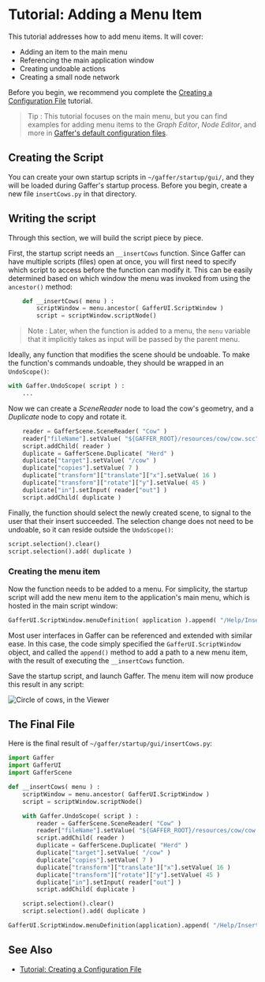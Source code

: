 # Tutorial: Adding a Menu Item #

This tutorial addresses how to add menu items. It will cover:

- Adding an item to the main menu
- Referencing the main application window
- Creating undoable actions
- Creating a small node network

Before you begin, we recommend you complete the [Creating a Configuration File](../CreatingConfigurationFiles/index.md) tutorial.

> Tip :
> This tutorial focuses on the main menu, but you can find examples for adding menu items to the _Graph Editor_, _Node Editor_, and more in [Gaffer's default configuration files](https://github.com/GafferHQ/gaffer/tree/!GAFFER_VERSION!/startup/gui).


## Creating the Script ##

You can create your own startup scripts in `~/gaffer/startup/gui/`, and they will be loaded during Gaffer's startup process. Before you begin, create a new file `insertCows.py` in that directory.


## Writing the script ##

Through this section, we will build the script piece by piece.

First, the startup script needs an `__insertCows` function. Since Gaffer can have multiple scripts (files) open at once, you will first need to specify which script to access before the function can modify it. This can be easily determined based on which window the menu was invoked from using the `ancestor()` method:

```python
    def __insertCows( menu ) :
    	scriptWindow = menu.ancestor( GafferUI.ScriptWindow )
    	script = scriptWindow.scriptNode()
```

> Note :
> Later, when the function is added to a menu, the `menu` variable that it implicitly takes as input will be passed by the parent menu.

Ideally, any function that modifies the scene should be undoable. To make the function's commands undoable, they should be wrapped in an `UndoScope()`:

```python
with Gaffer.UndoScope( script ) :
	...
```

Now we can create a _SceneReader_ node to load the cow's geometry, and a _Duplicate_ node to copy and rotate it.

```python
	reader = GafferScene.SceneReader( "Cow" )
	reader["fileName"].setValue( "${GAFFER_ROOT}/resources/cow/cow.scc" )
	script.addChild( reader )
	duplicate = GafferScene.Duplicate( "Herd" )
	duplicate["target"].setValue( "/cow" )
	duplicate["copies"].setValue( 7 )
	duplicate["transform"]["translate"]["x"].setValue( 16 )
	duplicate["transform"]["rotate"]["y"].setValue( 45 )
	duplicate["in"].setInput( reader["out"] )
	script.addChild( duplicate )
```

Finally, the function should select the newly created scene, to signal to the user that their insert succeeded. The selection change does not need to be undoable, so it can reside outside the `UndoScope()`:

```python
script.selection().clear()
script.selection().add( duplicate )
```

### Creating the menu item ###

Now the function needs to be added to a menu. For simplicity, the startup script will add the new menu item to the application's main menu, which is hosted in the main script window:

```python
GafferUI.ScriptWindow.menuDefinition( application ).append( "/Help/Insert Cows", { "command" : __insertCows } )
```

Most user interfaces in Gaffer can be referenced and extended with similar ease. In this case, the code simply specified the `GafferUI.ScriptWindow` object, and called the `append()` method to add a path to a new menu item, with the result of executing the `__insertCows` function.

Save the startup script, and launch Gaffer. The menu item will now produce this result in any script:

![Circle of cows, in the Viewer](images/viewerCows.png "Circle of cows, in the Viewer")


## The Final File ##

Here is the final result of `~/gaffer/startup/gui/insertCows.py`:

```python
import Gaffer
import GafferUI
import GafferScene

def __insertCows( menu ) :
	scriptWindow = menu.ancestor( GafferUI.ScriptWindow )
	script = scriptWindow.scriptNode()

	with Gaffer.UndoScope( script ) :
		reader = GafferScene.SceneReader( "Cow" )
		reader["fileName"].setValue( "${GAFFER_ROOT}/resources/cow/cow.scc" )
		script.addChild( reader )
		duplicate = GafferScene.Duplicate( "Herd" )
		duplicate["target"].setValue( "/cow" )
		duplicate["copies"].setValue( 7 )
		duplicate["transform"]["translate"]["x"].setValue( 16 )
		duplicate["transform"]["rotate"]["y"].setValue( 45 )
		duplicate["in"].setInput( reader["out"] )
		script.addChild( duplicate )

	script.selection().clear()
	script.selection().add( duplicate )

GafferUI.ScriptWindow.menuDefinition(application).append( "/Help/Insert Cows", { "command" : __insertCows } )
```


## See Also ##

- [Tutorial: Creating a Configuration File](../CreatingConfigurationFiles/index.md)

<!-- - [Using the Script Editor](../UsingTheScriptEditor/index.md) -->
